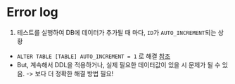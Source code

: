 # Error log

1. 테스트를 실행하여 DB에 데이터가 추가될 때 마다, `ID`가 `AUTO_INCREMENT`되는 상황
  - `ALTER TABLE [TABLE] AUTO_INCREMENT = 1` 로 해결 [참조](https://amaze9001.tistory.com/28)
  - But, 계속해서 DDL을 적용하거나, 실제 필요한 데이터값이 있을 시 문제가 될 수 있음. -> 보다 더 정확한 해결 방법 필요!
